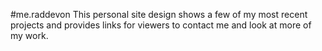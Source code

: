 #me.raddevon
This personal site design shows a few of my most recent projects and provides links for viewers to contact me and look at more of my work.